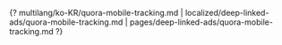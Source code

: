{? multilang/ko-KR/quora-mobile-tracking.md | localized/deep-linked-ads/quora-mobile-tracking.md | pages/deep-linked-ads/quora-mobile-tracking.md ?}
